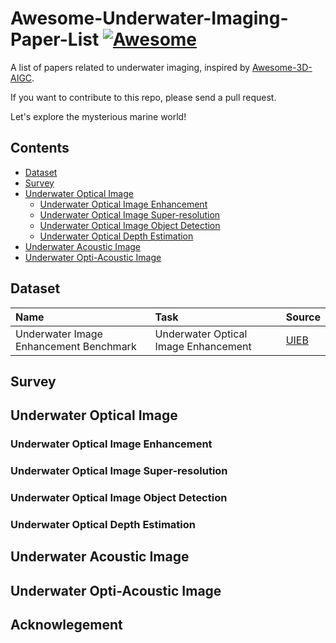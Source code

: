 # Awesome-Underwater-Imaging-Paper-List [![Awesome](https://awesome.re/badge-flat.svg)](https://awesome.re)
A list of papers related to underwater imaging, inspired by [Awesome-3D-AIGC](https://github.com/mdyao/Awesome-3D-AIGC/).

If you want to contribute to this repo, please send a pull request.

Let's explore the mysterious marine world!

## Contents
- [Dataset](#dataset)
- [Survey](#survey)
- [Underwater Optical Image](#underwater-optical-image)
  - [Underwater Optical Image Enhancement](#underwater-optical-image-enhancement)
  - [Underwater Optical Image Super-resolution](#underwater-optical-image-super-resolution)
  - [Underwater Optical Image Object Detection](#underwater-optical-image-object-detection)
  - [Underwater Optical Depth Estimation](#underwater-optical-depth-estimation)
- [Underwater Acoustic Image](#underwater-acoustic-image)
- [Underwater Opti-Acoustic Image](#underwater-opti-acoustic-image)

## Dataset

| Name  | Task | Source |
|:------------------------|:---------------------|:---------------------|
| Underwater Image Enhancement Benchmark  | Underwater Optical Image Enhancement | [UIEB](https://li-chongyi.github.io/proj_benchmark.html) |

## Survey

## Underwater Optical Image


### Underwater Optical Image Enhancement

### Underwater Optical Image Super-resolution

### Underwater Optical Image Object Detection

### Underwater Optical Depth Estimation

## Underwater Acoustic Image

## Underwater Opti-Acoustic Image

## Acknowlegement


